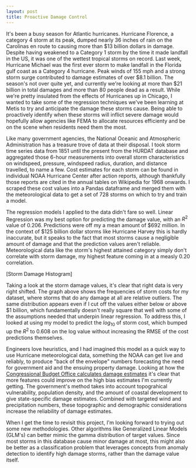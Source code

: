 ```yaml
---
layout: post
title: Proactive Damage Control
---
```


It's been a busy season for Atlantic hurricanes. Hurricane Florence, a category 4 storm at its peak,
dumped nearly 36 inches of rain on the Carolinas en route to causing more than $13 billion dollars in damage.
Despite having weakened to a Category 1 storm by the time it made landfall in the US, it was one of the wettest
tropical storms on record.
Last week, Hurricane Michael was the first ever storm to make landfall in the Florida gulf coast as a Category 4 hurricane. Peak winds of 155 mph and a strong storm surge contributed to damage estimates of over $8.1 billion. The season's not over quite yet, and currently we're looking at more than $21 billion in total damages and more than 80 people dead as a result. While we're pretty insulated from the effects of Hurricanes up in Chicago, I wanted to take some of the regression techniques we've been learning at Metis to try and anticipate the damage these storms cause. Being able to proactively identify when these storms will inflict severe damage would hopefully allow agencies like FEMA to allocate resources efficienty and be on the scene when residents need them the most.  

Like many government agencies, the National Oceanic and Atmospheric Administration has a treasure trove of data at their disposal. I took storm time series data from 1851 until the present from the HURDAT database and aggregated those 6-hour measurements into overall storm characteristics on windspeed, pressure, windspeed radius, duration, and distance travelled, to name a few.
Cost estimates for each storm can be found in individual NOAA Hurricane Center after action reports, although thankfully those reports are cited in the annual tables on Wikipedia for 1968 onwards.
I scraped these cost values into a Pandas dataframe and merged them with the meteorological data to get a set of 728 storms on which to try and train a model. 

The regression models I applied to the data didn't fare so well. Linear Regression was my best option for predicting the damage value, with an $R^{2}$ value of 0.206. Predictions were off my a mean amount of $692 million.
In the context of $125 billion dollar storms like Hurricane Harvey this is hardly inaccurate, but it speaks to the fact that most storms cause a negligible amount of damage and that the prediction values aren't reliable. Meteorological data like the storm's highest attained category simply don't correlate with storm damage, my highest feature coming in at a measly 0.20 correlation.

[Storm Damage Histogram]

Taking a look at the storm damage values, it's clear that right data is very right shifted. The graph above shows the frequencies of storm costs for my dataset, where storms that do any damage at all are relative outliers. The same distribution appears even if I cut off the values either below or above $1 billion, which fundamentally doesn't really square that well with some of the assumptions needed that underpin linear regression. To address this, I looked at using my model to predict the $log_{10}$ of storm cost, which bumped up the $R^{2}$ to 0.608 on the log value without increasing the RMSE of the cost predictions themselves.

Engineers love heuristics, and I had imagined this model as a quick way to use Hurricane meteorological data, something the NOAA can get live and reliably, to produce "back of the envelope" numbers forecasting the need for government aid and the ensuing property damage.
Looking at how the [Congressional Budget Office calculates damage estimates](https://www.americanbar.org/content/dam/aba/images/disaster/51610-Hurricanes_WP.pdf) it's clear that more features could improve on the high bias estimates I'm currently getting.
The government's method takes into account topograhical vulnerability, population density, and the amount of coastal development to give state-specific damage estimates. Combined with targeted wind and precipitation numbers, these topographic and demographic considerations increase the reliability of damage estimates.

When I get the time to revisit this project, I'm looking forward to trying out some new methodologies. Other algorithms like Generalized Linear Models (GLM's) can better mimic the gamma distribution of target values. Since most storms in this database cause minor damage at most, this might also be better as a classification problem that leverages concepts from anomaly detection to identify high damage storms, rather than the damage value itself.
